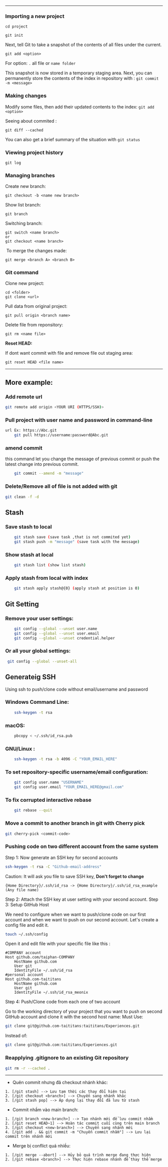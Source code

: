 
---

### Importing a new project

```
cd project

git init
```

Next, tell Git to take a snapshot of the contents of all files under the current.

`git add <option>`

For option: `.` all file or `name folder`

This snapshot is now stored in a temporary staging area. Next, you can permanently store the contents of the index in repository with :
`git commit -m <message>`


### Making changes
Modify some files, then add their updated contents to the index:
`git add <option>`

Seeing about commited :

`git diff --cached`


You can also get a brief summary of the situation with `git status`


### Viewing project history

```
git log
```


### Managing branches


Create new branch:
```
git checkout -b <name new branch>

```
Show list branch:
```
git branch
```

Switching branch:

```
git switch <name branch>
or
git checkout <name branch> 
```

 To merge the changes made:
```
git merge <branch A> <branch B>
```

### Git command

Clone new project:

```
cd <folder>
git clone <url>
```

Pull data from original project:

```
git pull origin <branch name>
```

Delete file from reponsitory:

```
git rm <name file>
```

**Reset HEAD:**

If dont want commit with file and remove file out staging area:

```
git reset HEAD <file name>
```

---

## More example:

### Add remote url

```bash
git remote add origin <YOUR URI (HTTPS/SSH)>
```

### Pull project with user name and password in command-line

```bash
url Ex: https://Abc.git
    git pull https://username:password@Abc.git
```

### amend commit
 this command let you change the message of previous commit or push the latest change into previous commit.
```bash
    git commit --amend -m "message"
```


### Delete/Remove all of file is not added with git

```bash
git clean -f -d
```

## Stash

### Save stash to local

```bash
    git stash save (save task ,that is not commited yet)
    git stash push -m "message" (save task with the message)
```

### Show stash at local

```bash
    git stash list (show list stash)
```

### Apply stash from local with index

```bash
    git stash apply stash@{0} (apply stash at position is 0)
```


## Git Setting

### Remove your user settings:

```bash
    git config --global --unset user.name
    git config --global --unset user.email
    git config --global --unset credential.helper
```


### Or all your global settings:

```bash
 git config --global --unset-all
```


## Generateig SSH

Using ssh to push/clone code without email/username and password

### Windows Command Line:

```bash
    ssh-keygen -t rsa
```

### macOS:

```bash
    pbcopy < ~/.ssh/id_rsa.pub
```

### GNU/Linux :

```bash
    ssh-keygen -t rsa -b 4096 -C "YOUR_EMAIL_HERE"
```


### To set repository-specific username/email configuration:

```bash
    git config user.name "USERNAME"
    git config user.email "YOUR_EMAIL_HERE@gmail.com"
```

### To fix corrupted interactive rebase

```bash
    git rebase --quit
```

### Move a commit to another branch in git with Cherry pick

```bash
git cherry-pick <commit-code>
```



### Pushing code on two different account from the same system
Step 1: Now generate an SSH key for second accounts

```bash
ssh-keygen -t rsa -C "Github-email-address"
```
Caution: 
It will ask you file to save SSH key, **Don't forget to change**
```
{Home Directory}/.ssh/id_rsa -> {Home Directory}/.ssh/id_rsa_example (Any file name)
```

Step 2: Attach the SSH key at user setting with your second account.
Step 3: Setup GitHub Host

We need to configure when we want to push/clone code on our first account and when we want to push on our second account. Let's create a config file and edit it.

```bash
touch ~/.ssh/config
```
Open it and edit file with your specific file like this :

```
#COMPANY account
Host github.com/taiphan-COMPANY
    HostName github.com
    User git
    IdentityFile ~/.ssh/id_rsa
#personal account
Host github.com-taititans
    HostName github.com
    User git
    IdentityFile ~/.ssh/id_rsa_meonix
```
Step 4: Push/Clone code from each one of two account

Go to the working directory of your project that you want to push on second GitHub account and clone it with the second host name:
Must Use:
```bash
git clone git@github.com-taititans:taititans/Experiences.git
```
Instead of:
```bash
git clone git@github.com:taititans/Experiences.git
```

### Reapplying .gitignore to an existing Git repository

```bash
git rm -r --cached .
```


---
- Quên commit nhưng đã checkout nhánh khác:
```
1. [/git stash] --> Lưu tạm thời các thay đổi hiện tại
2. [/git checkout <branch>] --> Chuyển sang nhánh khác
3. [/git stash pop] --> Áp dụng lại thay đổi đã lưu từ stash
```
- Commit nhầm vào main branch:
```
1. [/git branch <new-branch>] --> Tạo nhánh mới để lưu commit nhầm
2. [/git reset HEAD~1] --> Hoàn tác commit cuối cùng trên main branch
3. [/git checkout <new-branch>] --> Chuyển sang nhánh mới
4. [/git add . && git commit -m "Chuyển commit nhầm"] --> Lưu lại commit trên nhánh mới
```
- Merge bị conflict quá nhiều:
```
1. [/git merge --abort] --> Hủy bỏ quá trình merge đang thực hiện
2. [/git rebase <branch>] --> Thực hiện rebase nhánh để thay thế merge
```
